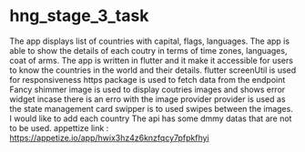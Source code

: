 # hng_stage_3_task

The app displays list of countries with capital, flags, languages. The app is able to show the details of each coutry in terms of time zones, languages, coat of arms.
The app is written in flutter and it make it accessible for users to know the countries in the world and their details.
flutter screenUtil is used for responsiveness
https package is used to fetch data from the endpoint
Fancy shimmer image is used to display coutries images and shows error widget incase there is an erro with the image provider
provider is used as the state management
card swipper is to used swipes between the images.
I would like to add each country 
The api has some dmmy datas that are not to be used.
appettize link : https://appetize.io/app/hwix3hz4z6knzfqcy7pfpkfhyi
